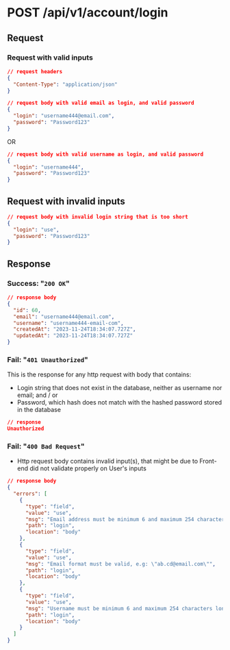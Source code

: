 # POST /api/v1/account/login

## Request

### Request with valid inputs
<!-- markdownlint-disable -->
```json
// request headers
{
  "Content-Type": "application/json"
}
```
```json
// request body with valid email as login, and valid password
{
  "login": "username444@email.com",
  "password": "Password123"
}
```
OR
```json
// request body with valid username as login, and valid password
{
  "login": "username444",
  "password": "Password123"
}
```

## Request with invalid inputs
```json
// request body with invalid login string that is too short
{
  "login": "use",
  "password": "Password123"	
}
```

## Response

### Success: "`200 OK`"
```json
// response body
{
  "id": 60,
  "email": "username444@email.com",
  "username": "username444-email-com",
  "createdAt": "2023-11-24T18:34:07.727Z",
  "updatedAt": "2023-11-24T18:34:07.727Z"
}
```

### Fail: "`401 Unauthorized`"
This is the response for any http request with body that contains:
- Login string that does not exist in the database, neither as username nor email; and / or
- Password, which hash does not match with the hashed password stored in the database
```json
// response
Unauthorized
```

### Fail: "`400 Bad Request`"
<!-- textlint-disable -->
- Http request body contains invalid input(s), that might be due to Front-end did not validate properly on User's inputs
<!-- textlint-enable -->
```json
// response body
{
  "errors": [
    {
      "type": "field",
      "value": "use",
      "msg": "Email address must be minimum 6 and maximum 254 characters long",
      "path": "login",
      "location": "body"
    },
    {
      "type": "field",
      "value": "use",
      "msg": "Email format must be valid, e.g: \"ab.cd@email.com\"",
      "path": "login",
      "location": "body"
    },
    {
      "type": "field",
      "value": "use",
      "msg": "Username must be minimum 6 and maximum 254 characters long",
      "path": "login",
      "location": "body"
    }
  ]
}
```
<!-- markdownlint-enable -->